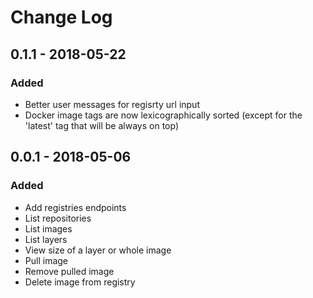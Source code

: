 # Change Log

## 0.1.1 - 2018-05-22

### Added

- Better user messages for regisrty url input
- Docker image tags are now lexicographically sorted (except for the 'latest' tag that will be always on top)

## 0.0.1 - 2018-05-06

### Added

- Add registries endpoints
- List repositories
- List images
- List layers
- View size of a layer or whole image
- Pull image
- Remove pulled image
- Delete image from registry
